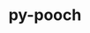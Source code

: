 ---
title: "py-pooch"
layout: cache
categories: [package, develop]
meta: {"compilers": ["none"], "num_specs": 20, "num_specs_by_stack": {"e4s": 9, "e4s-oneapi": 11, "root": 20}, "oss": ["ubuntu22.04"], "platforms": ["linux"], "stacks": ["e4s", "e4s-oneapi", "root"], "targets": ["x86_64_v3"], "versions": ["1.7.0"]}
spec_details: [{"compiler": "none", "hash": "26bx45ucfm6ukdtvaoqddiaxtqpev3bt", "os": "ubuntu22.04", "platform": "linux", "size": "-", "stacks": ["e4s-oneapi", "root"], "target": "x86_64_v3", "variants": ["build_system=python_pip"], "versions": ["1.7.0"]}, {"compiler": "none", "hash": "5ag7wf4kjlsnb4vra4twqbhs2g5lwgvh", "os": "ubuntu22.04", "platform": "linux", "size": "-", "stacks": ["e4s", "root"], "target": "x86_64_v3", "variants": ["build_system=python_pip"], "versions": ["1.7.0"]}, {"compiler": "none", "hash": "cfpz2eayzvghc6aq6oai4z5hwkdjvxmb", "os": "ubuntu22.04", "platform": "linux", "size": "-", "stacks": ["e4s-oneapi", "root"], "target": "x86_64_v3", "variants": ["build_system=python_pip"], "versions": ["1.7.0"]}, {"compiler": "none", "hash": "eirvsrjp7xgfiifox5ymzhlf5ep3nvkw", "os": "ubuntu22.04", "platform": "linux", "size": "-", "stacks": ["e4s", "root"], "target": "x86_64_v3", "variants": ["build_system=python_pip"], "versions": ["1.7.0"]}, {"compiler": "none", "hash": "evzel6vhcftxhbomt2ci646epxjqghkf", "os": "ubuntu22.04", "platform": "linux", "size": "-", "stacks": ["e4s-oneapi", "root"], "target": "x86_64_v3", "variants": ["build_system=python_pip"], "versions": ["1.7.0"]}, {"compiler": "none", "hash": "gq5jdsvb33mibxixwfrba4fp5q6ym2zf", "os": "ubuntu22.04", "platform": "linux", "size": "-", "stacks": ["e4s", "root"], "target": "x86_64_v3", "variants": ["build_system=python_pip"], "versions": ["1.7.0"]}, {"compiler": "none", "hash": "jpcqpehxzwcvoisdqpralqfww5lyls4o", "os": "ubuntu22.04", "platform": "linux", "size": "-", "stacks": ["e4s", "root"], "target": "x86_64_v3", "variants": ["build_system=python_pip"], "versions": ["1.7.0"]}, {"compiler": "none", "hash": "jy4fdwxfv6vnc2ci3j3ilthkgdgb4av4", "os": "ubuntu22.04", "platform": "linux", "size": "-", "stacks": ["e4s-oneapi", "root"], "target": "x86_64_v3", "variants": ["build_system=python_pip"], "versions": ["1.7.0"]}, {"compiler": "none", "hash": "kaeeb6mskjc5z4ha3j5qses6ewzjqyiq", "os": "ubuntu22.04", "platform": "linux", "size": "-", "stacks": ["e4s-oneapi", "root"], "target": "x86_64_v3", "variants": ["build_system=python_pip"], "versions": ["1.7.0"]}, {"compiler": "none", "hash": "nfgkxeogj5xgkjl4p6zqosgcq7ooffhj", "os": "ubuntu22.04", "platform": "linux", "size": "-", "stacks": ["e4s", "root"], "target": "x86_64_v3", "variants": ["build_system=python_pip"], "versions": ["1.7.0"]}, {"compiler": "none", "hash": "oyvq34oq3izsypq4bookzwftwxgr244h", "os": "ubuntu22.04", "platform": "linux", "size": "-", "stacks": ["e4s", "root"], "target": "x86_64_v3", "variants": ["build_system=python_pip"], "versions": ["1.7.0"]}, {"compiler": "none", "hash": "pkolrzvwerxpx3xim7gghrsul2q5o3ks", "os": "ubuntu22.04", "platform": "linux", "size": "-", "stacks": ["e4s-oneapi", "root"], "target": "x86_64_v3", "variants": ["build_system=python_pip"], "versions": ["1.7.0"]}, {"compiler": "none", "hash": "r7rcsxycm55mgdkncq43soishgip2fse", "os": "ubuntu22.04", "platform": "linux", "size": "-", "stacks": ["e4s-oneapi", "root"], "target": "x86_64_v3", "variants": ["build_system=python_pip"], "versions": ["1.7.0"]}, {"compiler": "none", "hash": "rmyemb4xtl3l4ryg7uzun6pqh7tdesmx", "os": "ubuntu22.04", "platform": "linux", "size": "-", "stacks": ["e4s", "root"], "target": "x86_64_v3", "variants": ["build_system=python_pip"], "versions": ["1.7.0"]}, {"compiler": "none", "hash": "rr2bqizmvbjdzxvfdsvvxpb76uymxter", "os": "ubuntu22.04", "platform": "linux", "size": "-", "stacks": ["e4s-oneapi", "root"], "target": "x86_64_v3", "variants": ["build_system=python_pip"], "versions": ["1.7.0"]}, {"compiler": "none", "hash": "u7esqpgjs2kejjew3acnyndchnxuthjm", "os": "ubuntu22.04", "platform": "linux", "size": "-", "stacks": ["e4s-oneapi", "root"], "target": "x86_64_v3", "variants": ["build_system=python_pip"], "versions": ["1.7.0"]}, {"compiler": "none", "hash": "uslrwgfbotok6gseknzmnvlhnrerpxwu", "os": "ubuntu22.04", "platform": "linux", "size": "-", "stacks": ["e4s", "root"], "target": "x86_64_v3", "variants": ["build_system=python_pip"], "versions": ["1.7.0"]}, {"compiler": "none", "hash": "voq4yh77reaoej4w4h7lk755ytng4q2q", "os": "ubuntu22.04", "platform": "linux", "size": "-", "stacks": ["e4s", "root"], "target": "x86_64_v3", "variants": ["build_system=python_pip"], "versions": ["1.7.0"]}, {"compiler": "none", "hash": "xyath74aet52sqmefflsgeneqtf42b5z", "os": "ubuntu22.04", "platform": "linux", "size": "-", "stacks": ["e4s-oneapi", "root"], "target": "x86_64_v3", "variants": ["build_system=python_pip"], "versions": ["1.7.0"]}, {"compiler": "none", "hash": "yudtqehfi4urxcq2pbje6qqtqk7w3rym", "os": "ubuntu22.04", "platform": "linux", "size": "-", "stacks": ["e4s-oneapi", "root"], "target": "x86_64_v3", "variants": ["build_system=python_pip"], "versions": ["1.7.0"]}]
---